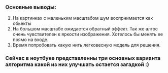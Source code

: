 ### Основные выводы:
1. На картинках с маленьким масштабом шум воспрнимается как обьекты
2. На большом масштабе ожидается обратный эффект. Так же алгос очень чувствителен к яркости изображения. Хотелось бы менять ее прямо на входе.
3. Время попробовать какую нить легковесную модель для решения. 

### Сейчас в ноутбуке представленны три основных варианта алгоритма какой из них улучшать остается загадкой :)